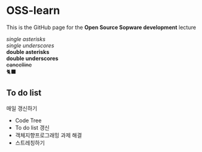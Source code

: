 # OSS-learn 

This is the GitHub page for the **Open Source Sopware development** lecture    
      

*single asterisks*   
_single underscores_   
**double asterisks**   
__double underscores__   
~~cancelline~~   
🐈‍⬛

## To do list
 매일 갱신하기
* Code Tree
* To do list 갱신
* 객체지향프로그래밍 과제 해결
* 스트레칭하기


